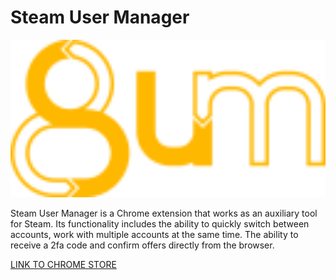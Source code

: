 # Steam User Manager

<p align="center" ><img width="600" src="https://raw.githubusercontent.com/16ROCK/Steam-User-Manager/b6887fb2327f74fd401975bc4ef9a7ddcf1f823b/popup/svg/sum.svg"/></p>

Steam User Manager is a Chrome extension that works as an auxiliary tool for Steam. Its functionality includes the ability to quickly switch between accounts, work with multiple accounts at the same time. The ability to receive a 2fa code and confirm offers directly from the browser.

[LINK TO CHROME STORE](https://chrome.google.com/webstore/detail/steam-user-manager/iodilljgbjnjooeololeoomijekomamf)
